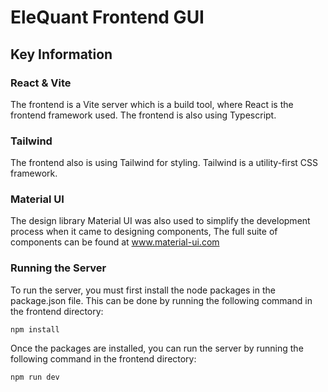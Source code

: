 # EleQuant Frontend GUI

## Key Information

### React & Vite

The frontend is a Vite server which is a build tool, where React is the frontend framework used.
The frontend is also using Typescript.

### Tailwind

The frontend also is using Tailwind for styling. Tailwind is a utility-first CSS framework.

### Material UI

The design library Material UI was also used to simplify the development process when it came to designing components,
The full suite of components can be found at www.material-ui.com

### Running the Server

To run the server, you must first install the node packages in the package.json file. This can be done by running the following command in the frontend directory:

```
npm install
```

Once the packages are installed, you can run the server by running the following command in the frontend directory:

```
npm run dev
```
